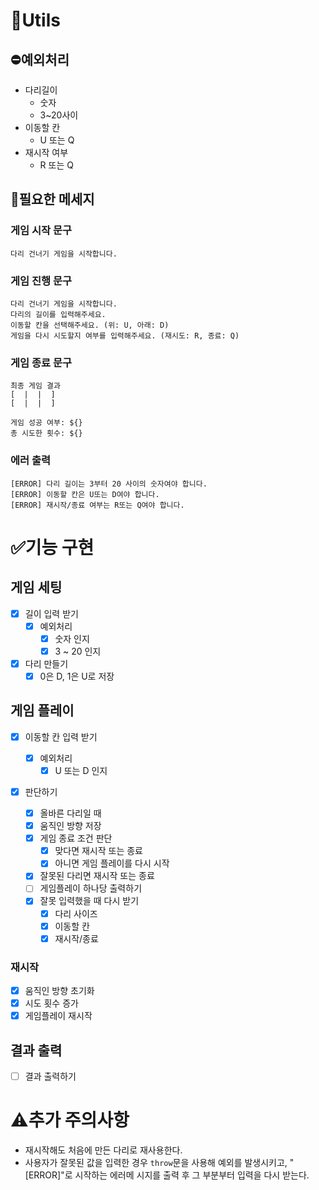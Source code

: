 # 📌Utils

## ⛔예외처리

- 다리길이
  - 숫자
  - 3~20사이
- 이동할 칸
  - U 또는 Q
- 재시작 여부
  - R 또는 Q

## 📢필요한 메세지

### 게임 시작 문구

```
다리 건너기 게임을 시작합니다.
```

### 게임 진행 문구

```
다리 건너기 게임을 시작합니다.
다리의 길이를 입력해주세요.
이동할 칸을 선택해주세요. (위: U, 아래: D)
게임을 다시 시도할지 여부를 입력해주세요. (재시도: R, 종료: Q)
```

### 게임 종료 문구

```
최종 게임 결과
[  |  |  ]
[  |  |  ]

게임 성공 여부: ${}
총 시도한 횟수: ${}
```

### 에러 출력

```
[ERROR] 다리 길이는 3부터 20 사이의 숫자여야 합니다.
[ERROR] 이동할 칸은 U또는 D여야 합니다.
[ERROR] 재시작/종료 여부는 R또는 Q여야 합니다.
```

# ✅기능 구현

## 게임 세팅

- [x] 길이 입력 받기
  - [x] 예외처리
    - [x] 숫자 인지
    - [x] 3 ~ 20 인지
- [x] 다리 만들기
  - [x] 0은 D, 1은 U로 저장

## 게임 플레이

- [x] 이동할 칸 입력 받기
  - [x] 예외처리
    - [x] U 또는 D 인지
- [x] 판단하기

  - [x] 올바른 다리일 때
  - [x] 움직인 방향 저장
  - [x] 게임 종료 조건 판단
    - [x] 맞다면 재시작 또는 종료
    - [x] 아니면 게임 플레이를 다시 시작
  - [x] 잘못된 다리면 재시작 또는 종료
  - [ ] 게임플레이 하나당 출력하기
  - [x] 잘못 입력했을 때 다시 받기
    - [x] 다리 사이즈
    - [x] 이동할 칸
    - [x] 재시작/종료

### 재시작

- [x] 움직인 방향 초기화
- [x] 시도 횟수 증가
- [x] 게임플레이 재시작

## 결과 출력

- [ ] 결과 출력하기

# ⚠️추가 주의사항

- 재시작해도 처음에 만든 다리로 재사용한다.
- 사용자가 잘못된 값을 입력한 경우 `throw`문을 사용해 예외를 발생시키고, "[ERROR]"로 시작하는 에러메
  시지를 출력 후 그 부분부터 입력을 다시 받는다.
